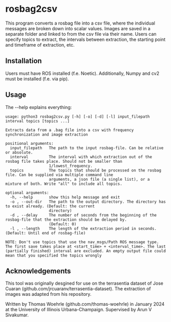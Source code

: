 # rosbag2csv
This program converts a rosbag file into a csv file, where the individual messages are broken down into scalar values. Images are saved in a separate folder and linked to from the csv file via their name. Users can specify topics to extract, the intervals between extraction, the starting point and timeframe of extraction, etc. 

## Installation
Users must have ROS installed (f.e. Noetic). 
Additionally, Numpy and cv2 must be installed (f.e. via pip).

## Usage
The --help explains everything:
```
usage: python3 rosbag2csv.py [-h] [-o] [-d] [-l] input_filepath interval topics [topics ...]

Extracts data from a .bag file into a csv with frequency synchronization and image extraction

positional arguments:
  input_filepath   The path to the input rosbag-file. Can be relative or absolute.
  interval         The interval with which extraction out of the rosbag file takes place. Should not be smaller than
                   1/lowest_frequency.
  topics           The topics that should be processed on the rosbag file. Can be supplied via multiple command line
                   arguments, a json file (a single list), or a mixture of both. Write "all" to include all topics.

optional arguments:
  -h, --help       show this help message and exit
  -o , --out-dir   The path to the output directory. The directory has to exist already. (Default: the current
                   directory)
  -d , --delay     The number of seconds from the beginning of the rosbag-file that the extraction should be delayed by.
                   (Default: 0)
  -l , --length    The length of the extraction period in seconds. (Default: Until end of rosbag-file)

NOTE: Don't use topics that use the nav_msgs/Path ROS message type. The first save takes place at <start_time> + <interval_time>. The last (partially finished) interval are excluded. An empty output file could mean that you specified the topics wrongly
```

## Acknowledgements
This tool was originally desgined for use on the terrasentia dataset of Jose Cuaran (github.com/jrcuaranv/terrasentia-dataset). 
The extraction of images was adapted from his repository. 

Written by Thomas Woehrle (github.com/thomas-woehrle) in January 2024 at the University of Illinois Urbana-Champaign.
Supervised by Arun V Sivakumar.





